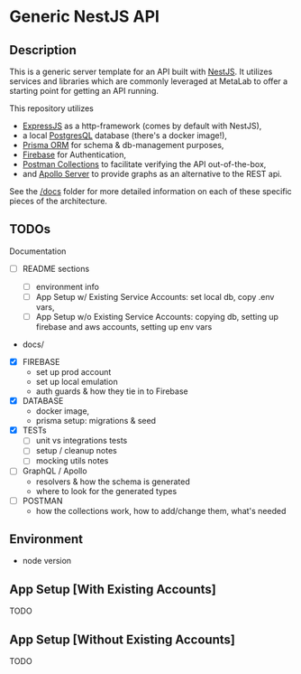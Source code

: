 # Generic NestJS API

## Description

This is a generic server template for an API built with [NestJS](https://github.com/nestjs/nest).
It utilizes services and libraries which are commonly leveraged at MetaLab to
offer a starting point for getting an API running.

This repository utilizes

- [ExpressJS](https://docs.nestjs.com/first-steps#platform) as a http-framework (comes by default with NestJS),
- a local [PostgresQL](https://www.postgresql.org/) database (there's a docker image!),
- [Prisma ORM](https://www.prisma.io/) for schema & db-management purposes,
- [Firebase](https://firebase.google.com/) for Authentication,
- [Postman Collections](https://www.postman.com/collection/) to facilitate verifying the API out-of-the-box,
- and [Apollo Server](https://www.apollographql.com/docs/apollo-server/) to provide graphs as an alternative to the REST api.

See the [/docs](./docs/) folder for more detailed information on each of these specific pieces
of the architecture.

## TODOs

Documentation

- [ ] README sections

  - [ ] environment info
  - [ ] App Setup w/ Existing Service Accounts: set local db, copy .env vars,
  - [ ] App Setup w/o Existing Service Accounts: copying db, setting up firebase and aws accounts, setting up env vars

- docs/
- [x] FIREBASE
  - set up prod account
  - set up local emulation
  - auth guards & how they tie in to Firebase
- [x] DATABASE
  - docker image,
  - prisma setup: migrations & seed
- [x] TESTs
  - [ ] unit vs integrations tests
  - [ ] setup / cleanup notes
  - [ ] mocking utils notes
- [ ] GraphQL / Apollo
  - resolvers & how the schema is generated
  - where to look for the generated types
- [ ] POSTMAN
  - how the collections work, how to add/change them, what's needed

## Environment

- node version

## App Setup [With Existing Accounts]

TODO

## App Setup [Without Existing Accounts]

TODO
